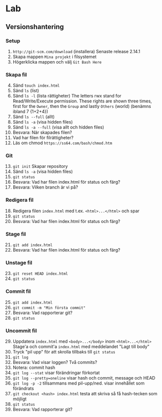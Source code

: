 # Lab
## Versionshantering

### Setup
1. ```http://git-scm.com/download``` (installera) Senaste release 2.14.1
2. Skapa mappen ```Mina projekt``` i filsystemet
3. Högerklicka mappen och välj ```Git Bash Here```
### Skapa fil
4. Sänd ```touch index.html``` 
5. Sänd ```ls``` (list)
6. Sänd ```ls -l``` (lista rättigheter)
The letters rwx stand for Read/Write/Execute permission. These rights are shown three times, first for the ```Owner```, then the ```Group``` and lastly ```Others``` (world) (benämns ibland 7 {1+2+4})
6. Sänd ```ls --full``` (allt)
6. Sänd ```ls -a``` (visa hidden files)
6. Sänd ```ls -a --full``` (visa allt och hidden files)
7. Besvara: När skapades filen?
8. Vad har filen för filrättigheter?
2. Läs om chmod ```https://ss64.com/bash/chmod.htm```
### Git
13. ```git init``` Skapar repository
6. Sänd ```ls -a``` (visa hidden files)
3. ```git status```
3. Besvara: Vad har filen index.html för status och färg?
4. Besvara: Vilken branch är vi på?
### Redigera fil
18. Redigera filen ```index.html``` med t.ex. ```<html>...</html>``` och spar
3. ```git status```
3. Besvara: Vad har filen index.html för status och färg?
### Stage fil
21. ```git add index.html```
3. Besvara: Vad har filen index.html för status och färg?
### Unstage fil
23. ```git reset HEAD index.html```
3. ```git status```
### Commit fil
25. ```git add index.html```
3. ```git commit -m "Min första commit"```
3. Besvara: Vad rapporterar git?
3. ```git status```
### Uncommit fil
29. Uppdatera ```index.html``` med ```<body>...</body>``` inom ```<html>...</html>```
Stage'a och commit'a ```index.html``` med meddelandet "Lagt till body"
3. Tryck "pil upp" för att skrolla tillbaks till ```git status```
2. ```git log```
2. Besvara: Vad visar loggen? Två commits?
2. Notera: commit hash 
2. ```git log --stat``` visar förändringar förkortat
2. ```git log --pretty=oneline``` visar hash och commit, message och HEAD
2. ```git log -p -2``` tillsammans med pil-upp/ned. visar innehållet som förändrats
1. ```git checkout <hash> index.html``` testa att skriva så få hash-tecken som möjligt
3. ```git status```
3. Besvara: Vad rapporterar git?
